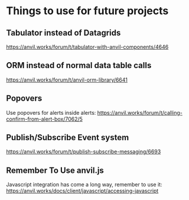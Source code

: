 # Things to use for future projects

## Tabulator instead of Datagrids

https://anvil.works/forum/t/tabulator-with-anvil-components/4646

## ORM instead of normal data table calls

https://anvil.works/forum/t/anvil-orm-library/6641

## Popovers

Use popovers for alerts inside alerts: https://anvil.works/forum/t/calling-confirm-from-alert-box/7062/5

## Publish/Subscribe Event system

https://anvil.works/forum/t/publish-subscribe-messaging/6693

## Remember To Use anvil.js

Javascript integration has come a long way, remember to use it: https://anvil.works/docs/client/javascript/accessing-javascript
